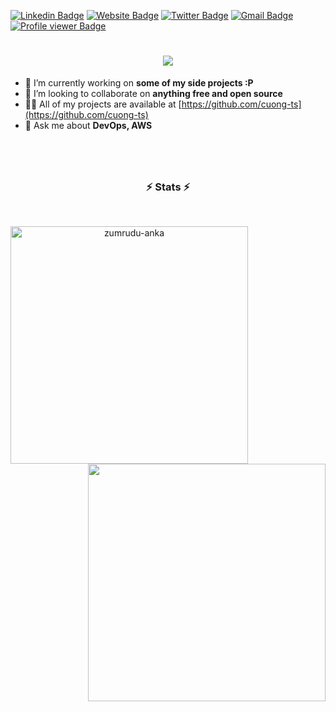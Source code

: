 [![Linkedin Badge](https://img.shields.io/badge/-ndcuong-blue?style=flat&logo=Linkedin&logoColor=white&link=https://www.linkedin.com/in/ndcuong/)](https://www.linkedin.com/in/ndcuong/)
[![Website Badge](https://img.shields.io/badge/-cuongdev.ml-47CCCC?style=flat&logo=Google-Chrome&logoColor=white&link=https://docs.cuong-dev.ml/)](https://docs.cuong-dev.ml/)
[![Twitter Badge](https://img.shields.io/badge/-cuongaws-1ca0f1?style=flat&labelColor=1ca0f1&logo=twitter&logoColor=white&link=https://twitter.com/cuongaws)](https://twitter.com/cuongaws)
[![Gmail Badge](https://img.shields.io/badge/-ndc.uit-c14438?style=flat&logo=Gmail&logoColor=white&link=mailto:ndc.uit@gmail.com)](mailto:ndc.uit@gmail.com)
[![Profile viewer Badge](https://komarev.com/ghpvc/?username=cuong-nd)](https://komarev.com/ghpvc/?username=cuong-nd)

<h1 align="center">
  <a href="https://git.io/typing-svg">
    <img src="https://readme-typing-svg.herokuapp.com/?lines=Hello,+There!+👋;This+is+Cuong....;Nice+to+meet+you!&center=true&size=30">
  </a>
</h1>

* 🔭 I’m currently working on **some of my side projects :P**
* 👯 I’m looking to collaborate on **anything free and open source**
* 👨‍💻 All of my projects are available at [https://github.com/cuong-ts](https://github.com/cuong-ts)
* 💬 Ask me about **DevOps, AWS**


##

<!--Status
<a href="#"><img align="left" width="50%" src="https://metrics.lecoq.io/cuong-nd?template=classic&base.header=0&base.activity=0&base.community=0&base.repositories=0&base.metadata=0&activity=1&activity.limit=5&activity.load=300&activity.days=14&activity.filter=all&activity.visibility=all&activity.timestamps=false&config.timezone=Asia%2FShanghai" /></a>
-->
<!--
<h3 align="center">⚡ Interested ⚡ </h3>

![Amazon AWS](https://img.shields.io/badge/Amazon%20AWS-black?style=flat-square&logo=amazon-aws)
![Google Cloud](https://img.shields.io/badge/Google%20Cloud-black?style=flat-square&logo=google-cloud)
![Git](https://img.shields.io/badge/-Git-black?style=flat-square&logo=git)
![GitHub](https://img.shields.io/badge/-GitHub-black?style=flat-square&logo=github)
![GitLab](https://img.shields.io/badge/-GitLab-black?style=flat-square&logo=gitlab)
![Docker](https://img.shields.io/badge/-Docker-black?style=flat-square&logo=docker)
![K8s](https://img.shields.io/badge/-Kubernetes-black?style=flat-square&logo=kubernetes)
![MongoDB](https://img.shields.io/badge/-MongoDB-black?style=flat-square&logo=mongodb)
![Redis](https://img.shields.io/badge/-Redis-black?style=flat-square&logo=Redis)
![ElasticSearch](https://img.shields.io/badge/-ElasticSearch-black??style=flat-square&logo=elasticsearch)
![PostgreSQL](https://img.shields.io/badge/-PostgreSQL-black??style=flat-square&logo=postgresql)
![MySQL](https://img.shields.io/badge/-MySQL-black?style=flat-square&logo=mysql)
![MacOS](https://img.shields.io/badge/macOS-black??style=flat-square&logo=apple&logoColor=white)
![Linux](https://img.shields.io/badge/Linux-black?style=flat-square&logo=linux)
![Centos](https://img.shields.io/badge/CentOS-black?style=flat-square&logo=linux)
![Ansible](https://img.shields.io/badge/Ansible-black?style=flat-square&logo=ansible)
[![Terraform](https://img.shields.io/badge/Terraform-black?style=flat-square&logo=terraform&logoColor=white)](https://www.terraform.io/)
![Grafana](https://img.shields.io/badge/Grafana-black?style=flat-square&logo=grafana)
![Prometheus](https://img.shields.io/badge/Prometheus-black?style=flat-square&logo=prometheus)
![Elasticsearch](https://img.shields.io/badge/Elasticsearch-black??style=flat-square&logo=elasticsearch)
![Logstash](https://img.shields.io/badge/Logstash-black??style=flat-square&logo=logstash)
![Kibana](https://img.shields.io/badge/Kibana-black??style=flat-square&logo=kibana)
-->

#
<br>
<h3 align="center">⚡ Stats ⚡</h3>
<br>
<p align=center>
  <div align=center>
    <a href="https://github.com/denvercoder1/github-readme-streak-stats" title="Go to Source">
      <img align="left" width=380 src="https://github-readme-streak-stats.herokuapp.com/?user=cuong-ts&theme=react&border=61dafb&hide_border=true" alt="zumrudu-anka" />
    </a>
    <a href="https://github.com/anuraghazra/github-readme-stats" title="Go to Source">
      <img align="right" width=380 src="https://github-readme-stats.vercel.app/api?username=cuong-ts&show_icons=true&theme=react&border_color=61dafb&hide_border=true" />
    </a>
  </div>
  <br><br><br><br>

  <br>
</p>

#



<!--

<h3 align="left">⚡ My badge ⚡ </h3>

[![AWS Certified Solutions Architect – Associate](https://images.credly.com/size/110x110/images/4bc21d8b-4afe-4fbd-9a90-a9de8bf7b240/AWS-SolArchitect-Associate-2020.png)](https://www.credly.com/badges/aa491e3b-e2e1-4feb-a3b8-67bb4ef1014d "AWS Certified Solutions Architect – Associate")
[![HashiCorp Certified: Terraform Associate](https://images.credly.com/size/110x110/images/5b075140-d286-4c8a-9be9-2b87f9e10839/Terraform-Associate-Badge.png)](https://www.credly.com/badges/3e74e097-1bcd-4c8c-85f9-51873a451b12 "HashiCorp Certified: Terraform Associate")

-->
